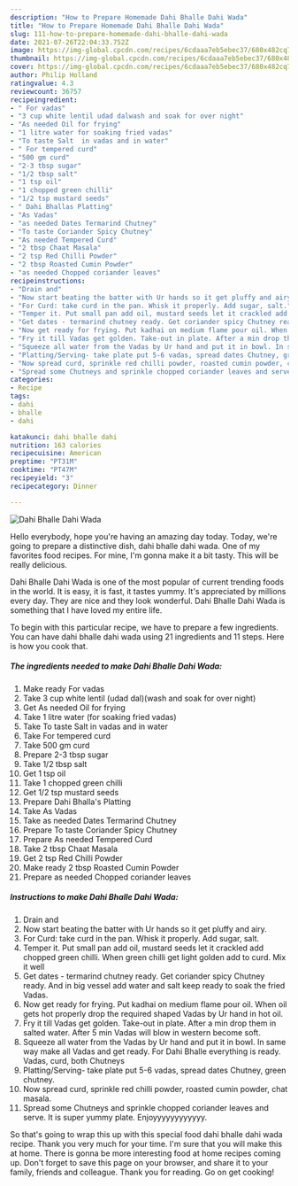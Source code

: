 ```yaml
---
description: "How to Prepare Homemade Dahi Bhalle Dahi Wada"
title: "How to Prepare Homemade Dahi Bhalle Dahi Wada"
slug: 111-how-to-prepare-homemade-dahi-bhalle-dahi-wada
date: 2021-07-26T22:04:33.752Z
image: https://img-global.cpcdn.com/recipes/6cdaaa7eb5ebec37/680x482cq70/dahi-bhalle-dahi-wada-recipe-main-photo.jpg
thumbnail: https://img-global.cpcdn.com/recipes/6cdaaa7eb5ebec37/680x482cq70/dahi-bhalle-dahi-wada-recipe-main-photo.jpg
cover: https://img-global.cpcdn.com/recipes/6cdaaa7eb5ebec37/680x482cq70/dahi-bhalle-dahi-wada-recipe-main-photo.jpg
author: Philip Holland
ratingvalue: 4.3
reviewcount: 36757
recipeingredient:
- " For vadas"
- "3 cup white lentil udad dalwash and soak for over night"
- "As needed Oil for frying"
- "1 litre water for soaking fried vadas"
- "To taste Salt  in vadas and in water"
- " For tempered curd"
- "500 gm curd"
- "2-3 tbsp sugar"
- "1/2 tbsp salt"
- "1 tsp oil"
- "1 chopped green chilli"
- "1/2 tsp mustard seeds"
- " Dahi Bhallas Platting"
- "As Vadas"
- "as needed Dates Termarind Chutney"
- "To taste Coriander Spicy Chutney"
- "As needed Tempered Curd"
- "2 tbsp Chaat Masala"
- "2 tsp Red Chilli Powder"
- "2 tbsp Roasted Cumin Powder"
- "as needed Chopped coriander leaves"
recipeinstructions:
- "Drain and"
- "Now start beating the batter with Ur hands so it get pluffy and airy."
- "For Curd: take curd in the pan. Whisk it properly. Add sugar, salt."
- "Temper it. Put small pan add oil, mustard seeds let it crackled add chopped green chilli. When green chilli get light golden add to curd. Mix it well"
- "Get dates - termarind chutney ready. Get coriander spicy Chutney ready. And in big vessel add water and salt keep ready to soak the fried Vadas."
- "Now get ready for frying. Put kadhai on medium flame pour oil. When oil gets hot properly drop the required shaped Vadas by Ur hand in hot oil."
- "Fry it till Vadas get golden. Take-out in plate. After a min drop them in salted water. After 5 min Vadas will blow in western become soft."
- "Squeeze all water from the Vadas by Ur hand and put it in bowl. In same way make all Vadas and get ready. For Dahi Bhalle everything is ready. Vadas, curd, both Chutneys"
- "Platting/Serving- take plate put 5-6 vadas, spread dates Chutney, green chutney."
- "Now spread curd, sprinkle red chilli powder, roasted cumin powder, chat masala."
- "Spread some Chutneys and sprinkle chopped coriander leaves and serve. It is super yummy plate. Enjoyyyyyyyyyyyy."
categories:
- Recipe
tags:
- dahi
- bhalle
- dahi

katakunci: dahi bhalle dahi 
nutrition: 163 calories
recipecuisine: American
preptime: "PT31M"
cooktime: "PT47M"
recipeyield: "3"
recipecategory: Dinner

---
```



![Dahi Bhalle Dahi Wada](https://img-global.cpcdn.com/recipes/6cdaaa7eb5ebec37/680x482cq70/dahi-bhalle-dahi-wada-recipe-main-photo.jpg)

Hello everybody, hope you're having an amazing day today. Today, we're going to prepare a distinctive dish, dahi bhalle dahi wada. One of my favorites food recipes. For mine, I'm gonna make it a bit tasty. This will be really delicious.



Dahi Bhalle Dahi Wada is one of the most popular of current trending foods in the world. It is easy, it is fast, it tastes yummy. It's appreciated by millions every day. They are nice and they look wonderful. Dahi Bhalle Dahi Wada is something that I have loved my entire life.


To begin with this particular recipe, we have to prepare a few ingredients. You can have dahi bhalle dahi wada using 21 ingredients and 11 steps. Here is how you cook that.

<!--inarticleads1-->

##### The ingredients needed to make Dahi Bhalle Dahi Wada:

1. Make ready  For vadas
1. Take 3 cup white lentil (udad dal)(wash and soak for over night)
1. Get As needed Oil for frying
1. Take 1 litre water (for soaking fried vadas)
1. Take To taste Salt  in vadas and in water
1. Take  For tempered curd
1. Take 500 gm curd
1. Prepare 2-3 tbsp sugar
1. Take 1/2 tbsp salt
1. Get 1 tsp oil
1. Take 1 chopped green chilli
1. Get 1/2 tsp mustard seeds
1. Prepare  Dahi Bhalla&#39;s Platting
1. Take As Vadas
1. Take as needed Dates Termarind Chutney
1. Prepare To taste Coriander Spicy Chutney
1. Prepare As needed Tempered Curd
1. Take 2 tbsp Chaat Masala
1. Get 2 tsp Red Chilli Powder
1. Make ready 2 tbsp Roasted Cumin Powder
1. Prepare as needed Chopped coriander leaves




<!--inarticleads2-->

##### Instructions to make Dahi Bhalle Dahi Wada:

1. Drain and
1. Now start beating the batter with Ur hands so it get pluffy and airy.
1. For Curd: take curd in the pan. Whisk it properly. Add sugar, salt.
1. Temper it. Put small pan add oil, mustard seeds let it crackled add chopped green chilli. When green chilli get light golden add to curd. Mix it well
1. Get dates - termarind chutney ready. Get coriander spicy Chutney ready. And in big vessel add water and salt keep ready to soak the fried Vadas.
1. Now get ready for frying. Put kadhai on medium flame pour oil. When oil gets hot properly drop the required shaped Vadas by Ur hand in hot oil.
1. Fry it till Vadas get golden. Take-out in plate. After a min drop them in salted water. After 5 min Vadas will blow in western become soft.
1. Squeeze all water from the Vadas by Ur hand and put it in bowl. In same way make all Vadas and get ready. For Dahi Bhalle everything is ready. Vadas, curd, both Chutneys
1. Platting/Serving- take plate put 5-6 vadas, spread dates Chutney, green chutney.
1. Now spread curd, sprinkle red chilli powder, roasted cumin powder, chat masala.
1. Spread some Chutneys and sprinkle chopped coriander leaves and serve. It is super yummy plate. Enjoyyyyyyyyyyyy.




So that's going to wrap this up with this special food dahi bhalle dahi wada recipe. Thank you very much for your time. I'm sure that you will make this at home. There is gonna be more interesting food at home recipes coming up. Don't forget to save this page on your browser, and share it to your family, friends and colleague. Thank you for reading. Go on get cooking!
